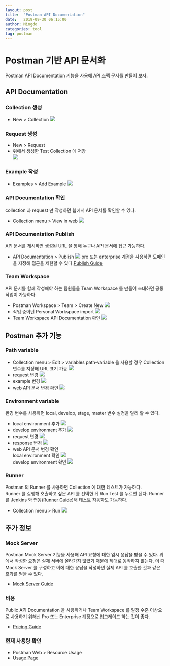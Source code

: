 ```yaml
---
layout: post
title:  "Postman API Documentation"
date:   2019-09-30 06:15:00
author: Mingdo
categories: tool
tag: postman
---
```


# Postman 기반 API 문서화
Postman API Documentation 기능을 사용해 API 스펙 문서를 만들어 보자.

## API Documentation
### Collection 생성
- New > Collection
![](/img/tool/postman/create_collection.png)

### Request 생성
- New > Request
- 위에서 생성한 Test Collection 에 저장  
![](/img/tool/postman/create_request.png)

### Example 작성
- Examples > Add Example
![](/img/tool/postman/add_example.png)
 
### API Documentation 확인
collection 과 request 만 작성하면 웹에서 API 문서를 확인할 수 있다.
- Collection menu > View in web
![](/img/tool/postman/api_docs.png)

### API Documentation Publish
API 문서를 게시하면 생성된 URL 을 통해 누구나 API 문서에 접근 가능하다.
- API Documentation > Publish
![](/img/tool/postman/publish.png)
pro 또는 enterprise 계정을 사용하면 도메인을 지정해 접근을 제한할 수 있다.[Publish Guide](https://learning.getpostman.com/docs/postman/api_documentation/publishing_public_docs/)

### Team Workspace
API 문서를 함께 작성해야 하는 팀원들을 Team Workspace 를 만들어 초대하면 공동 작업이 가능하다.
- Postman Workspace > Team > Create New
![](/img/tool/postman/create_team.png)
- 작업 중이던 Personal Workspace import
![](/img/tool/postman/import_workspace.png)
- Team Workspace API Documentation 확인
![](/img/tool/postman/team_documentation.png)


## Postman 추가 기능
### Path variable
- Collection menu > Edit > variables
path-variable 을 사용할 경우 Collection 변수를 지정해 URL 표기 가능
![](/img/tool/postman/set_collection_variable.png)
- request 변경
![](/img/tool/postman/reqeust_path_variable.png)
- example 변경
![](/img/tool/postman/example_path_variable.png)
- web API 문서 변경 확인
![](/img/tool/postman/result_path_variable.png)

### Environment variable
환경 변수를 사용하면 local, develop, stage, master 변수 설정을 달리 할 수 있다.
- local environment 추가
![](/img/tool/postman/local_env.png)
- develop environment 추가
![](/img/tool/postman/develop_env.png)
- request 변경
![](/img/tool/postman/request_env.png)
- response 변경
![](/img/tool/postman/example_env.png)
- web API 문서 변경 확인  
local environment 확인
![](/img/tool/postman/result_env_local.png)  
develop environment 확인
![](/img/tool/postman/result_env_develop.png)

### Runner
Postman 의 Runner 를 사용하면 Collection 에 대한 테스트가 가능하다.  
Runner 를 실행해 호출하고 싶은 API 를 선택한 뒤 Run Test 를 누르면 된다.
Runner 를 Jenkins 와 연동([Runner Guide](https://learning.getpostman.com/docs/postman/collection_runs/integration_with_jenkins/))해 테스트 자동화도 가능하다.
- Collection menu > Run
![](/img/tool/postman/runner.png)

## 추가 정보
### Mock Server
Postman Mock Server 기능을 사용해 API 요청에 대한 임시 응답을 받을 수 있다.
위에서 작성한 요청은 실제 서버에 올라가지 않았기 때문에 제대로 동작하지 않는다.
이 때 Mock Server 를 구성하고 이에 대한 응답을 작성하면 실제 API 를 호출한 것과 같은 효과를 얻을 수 있다.
- [Mock Server Guide](https://learning.getpostman.com/docs/postman/mock_servers/intro_to_mock_servers/)

### 비용
Public API Documentation 을 사용하거나 Team Workspace 를 일정 수준 이상으로 사용하기 위해선
Pro 또는 Enterprise 계정으로 업그레이드 하는 것이 좋다.
- [Pricing Guide](https://www.getpostman.com/pricing?_ga=2.100861768.832564590.1569302881-1619312319.1569302881)

### 현재 사용량 확인
- Postman Web > Resource Usage
- [Usage Page](/img/tool/postman/usage.png)
